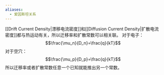 ```yaml
---
aliases:
  - 爱因斯坦关系
---
```

[[Drift Current Density|漂移电流密度]]和[[Diffusion Current Density|扩散电流密度]]都与热运动有关，所以迁移率和扩散常数可以相关联。
对于电子：$$\frac{\mu_n}{D_n}=\frac{q}{kT}$$
对于空穴：$$\frac{\mu_p}{D_p}=\frac{q}{kT}$$
所以迁移率或者扩散常数任意一个已知就能推出另一个常数。